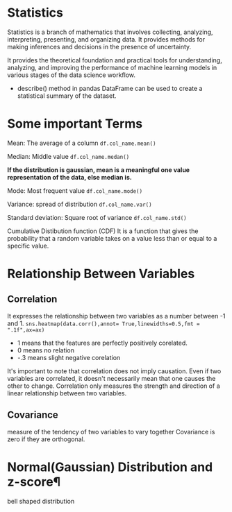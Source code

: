 # Statistics

Statistics is a branch of mathematics that involves collecting, analyzing, interpreting, presenting, and organizing data. It provides methods for making inferences and decisions in the presence of uncertainty.

It provides the theoretical foundation and practical tools for understanding, analyzing, and improving the performance of machine learning models in various stages of the data science workflow.

- describe() method in pandas DataFrame can be used to create a statistical summary of the dataset.

# Some important Terms

Mean: The average of a column
`df.col_name.mean()`

Median: Middle value
`df.col_name.medan()`

**If the distribution is gaussian, mean is a meaningful one value representation of the data, else median is.**

Mode: Most frequent value
`df.col_name.mode()`

Variance: spread of distribution
`df.col_name.var()`

Standard deviation: Square root of variance
`df.col_name.std()`

Cumulative Distibution function (CDF)
It is a function that gives the probability that a random variable takes on a value less than or equal to a specific value.

# Relationship Between Variables

## Correlation
It expresses the relationship between two variables as a number between -1 and 1.
`sns.heatmap(data.corr(),annot= True,linewidths=0.5,fmt = ".1f",ax=ax)`

- 1 means that the features are perfectly positively corelated.
- 0 means no relation
- -.3 means slight negative corelation

It's important to note that correlation does not imply causation. Even if two variables are correlated, it doesn't necessarily mean that one causes the other to change. Correlation only measures the strength and direction of a linear relationship between two variables.

## Covariance

measure of the tendency of two variables to vary together
Covariance is zero if they are orthogonal.

# Normal(Gaussian) Distribution and z-score¶

bell shaped distribution
